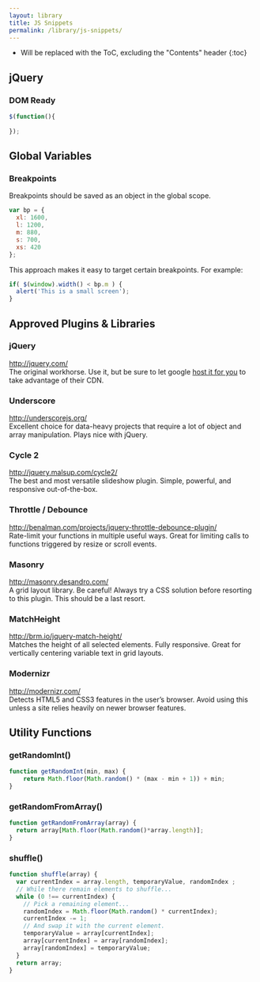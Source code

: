 ```yaml
---
layout: library
title: JS Snippets
permalink: /library/js-snippets/
---
```


* Will be replaced with the ToC, excluding the "Contents" header
{:toc}

## jQuery

### DOM Ready

```javascript
$(function(){
  
});
```

## Global Variables

### Breakpoints
Breakpoints should be saved as an object in the global scope. 

```javascript
var bp = {
  xl: 1600,
  l: 1200,
  m: 880,
  s: 700,
  xs: 420
};
```

This approach makes it easy to target certain breakpoints. For example:

```javascript
if( $(window).width() < bp.m ) {
  alert('This is a small screen');
}
```

## Approved Plugins & Libraries

### jQuery
<http://jquery.com/>  
The original workhorse. Use it, but be sure to let google [host it for you](https://developers.google.com/speed/libraries/devguide) to take advantage of their CDN.

### Underscore
<http://underscorejs.org/>  
Excellent choice for data-heavy projects that require a lot of object and array manipulation. Plays nice with jQuery.

### Cycle 2
<http://jquery.malsup.com/cycle2/>  
The best and most versatile slideshow plugin. Simple, powerful, and responsive out-of-the-box. 

### Throttle / Debounce
<http://benalman.com/projects/jquery-throttle-debounce-plugin/>  
Rate-limit your functions in multiple useful ways. Great for limiting calls to functions triggered by resize or scroll events.

### Masonry
<http://masonry.desandro.com/>  
A grid layout library. Be careful! Always try a CSS solution before resorting to this plugin. This should be a last resort.

### MatchHeight
<http://brm.io/jquery-match-height/>  
Matches the height of all selected elements. Fully responsive. Great for vertically centering variable text in grid layouts.

### Modernizr
<http://modernizr.com/>  
Detects HTML5 and CSS3 features in the user’s browser. Avoid using this unless a site relies heavily on newer browser features.

## Utility Functions

### getRandomInt()

```javascript
function getRandomInt(min, max) {
    return Math.floor(Math.random() * (max - min + 1)) + min;
}
```

### getRandomFromArray()

```javascript
function getRandomFromArray(array) {
  return array[Math.floor(Math.random()*array.length)];
}
```

### shuffle()

```javascript
function shuffle(array) {
  var currentIndex = array.length, temporaryValue, randomIndex ;
  // While there remain elements to shuffle...
  while (0 !== currentIndex) {
    // Pick a remaining element...
    randomIndex = Math.floor(Math.random() * currentIndex);
    currentIndex -= 1;
    // And swap it with the current element.
    temporaryValue = array[currentIndex];
    array[currentIndex] = array[randomIndex];
    array[randomIndex] = temporaryValue;
  }
  return array;
}
```